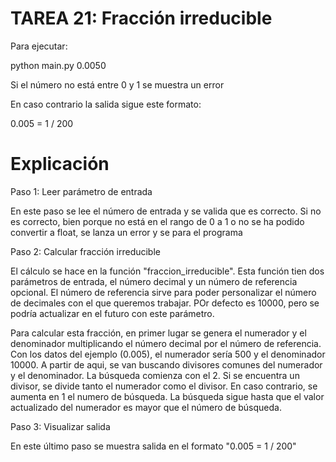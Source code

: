 # TAREA 21: Fracción irreducible

Para ejecutar:

python main.py 0.0050

Si el número no está entre 0 y 1 se muestra un error

En caso contrario la salida sigue este formato:

0.005 = 1 / 200

# Explicación

Paso 1: Leer parámetro de entrada

En este paso se lee el número de entrada y se valida que es correcto. Si no es correcto, bien porque no está en el rango de 0 a 1 o no se ha podido convertir a float, se lanza un error y se para el programa

Paso 2: Calcular fracción irreducible

El cálculo se hace en la función "fraccion_irreducible". Esta función tien dos parámetros de entrada, el número decimal y un número de referencia opcional. El número de referencia sirve para poder personalizar el número de decimales con el que queremos trabajar. POr defecto es 10000, pero se podría actualizar en el futuro con este parámetro.

Para calcular esta fracción, en primer lugar se genera el numerador y el denominador multiplicando el número decimal por el número de referencia. Con los datos del ejemplo (0.005), el numerador sería 500 y el denominador 10000. A partir de aqui, se van buscando divisores comunes del numerador y el denominador. La búsqueda comienza con el 2. Si se encuentra un divisor, se divide tanto el numerador como el divisor. En caso contrario, se aumenta en 1 el numero de búsqueda. La búsqueda sigue hasta que el valor actualizado del numerador es mayor que el número de búsqueda.

Paso 3: Visualizar salida

En este último paso se muestra salida en el formato "0.005 = 1 / 200"
